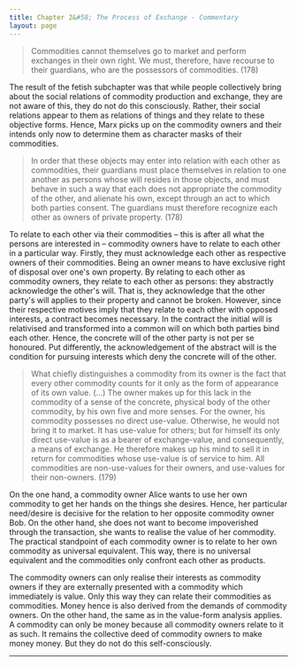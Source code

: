 ```yaml
---
title: Chapter 2&#58; The Process of Exchange - Commentary
layout: page
---
```


> Commodities cannot themselves go to market and perform exchanges in their own
> right. We must, therefore, have recourse to their guardians, who are the
> possessors of commodities. (178)

The result of the fetish subchapter was that while people collectively bring
about the social relations of commodity production and exchange, they are not
aware of this, they do not do this consciously. Rather, their social relations
appear to them as relations of things and they relate to these objective
forms. Hence, Marx picks up on the commodity owners and their intends only now
to determine them as character masks of their commodities.

> In order that these objects may enter into relation with each other as
> commodities, their guardians must place themselves in relation to one another
> as persons whose will resides in those objects, and must behave in such a way
> that each does not appropriate the commodity of the other, and alienate his
> own, except through an act to which both parties consent. The guardians must
> therefore recognize each other as owners of private property. (178)

To relate to each other via their commodities – this is after all what the
persons are interested in – commodity owners have to relate to each other in a
particular way. Firstly, they must acknowledge each other as respective owners
of their commodities. Being an owner means to have exclusive right of disposal
over one's own property. By relating to each other as commodity owners, they
relate to each other as persons: they abstractly acknowledge the other's
will. That is, they acknowledge that the other party's will applies to their
property and cannot be broken.  However, since their respective motives imply
that they relate to each other with opposed interests, a contract becomes
necessary. In the contract the initial will is relativised and transformed into
a common will on which both parties bind each other. Hence, the concrete will of
the other party is not per se honoured. Put differently, the acknowledgement of
the abstract will is the condition for pursuing interests which deny the
concrete will of the other.

> What chiefly distinguishes a commodity from its owner is the fact that every
> other commodity counts for it only as the form of appearance of its own
> value. (…) The owner makes up for this lack in the commodity of a sense of the
> concrete, physical body of the other commodity, by his own five and more
> senses. For the owner, his commodity possesses no direct use-value. Otherwise,
> he would not bring it to market. It has use-value for others; but for himself
> its only direct use-value is as a bearer of exchange-value, and consequently,
> a means of exchange. He therefore makes up his mind to sell it in return for
> commodities whose use-value is of service to him. All commodities are
> non-use-values for their owners, and use-values for their non-owners. (179)

On the one hand, a commodity owner Alice wants to use her own commodity to get
her hands on the things she desires. Hence, her particular need/desire is
decisive for the relation to her opposite commodity owner Bob. On the other
hand, she does not want to become impoverished through the transaction, she
wants to realise the value of her commodity. The practical standpoint of each
commodity owner is to relate to her own commodity as universal equivalent. This
way, there is no universal equivalent and the commodities only confront each
other as products.

The commodity owners can only realise their interests as commodity owners if
they are externally presented with a commodity which immediately is value. Only
this way they can relate their commodities as commodities. Money hence is also
derived from the demands of commodity owners. On the other hand, the same as in
the value-form analysis applies. A commodity can only be money because all
commodity owners relate to it as such. It remains the collective deed of
commodity owners to make money money. But they do not do this self-consciously.

---

